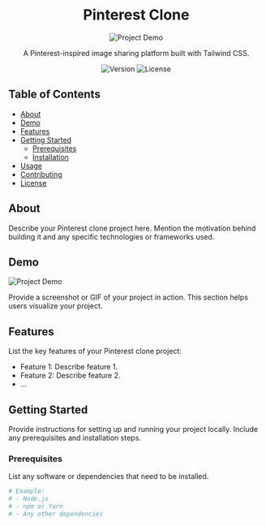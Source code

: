 <!-- Replace the placeholders below with your project information -->

<h1 align="center">Pinterest Clone</h1>

<p align="center">
  <img src="demo-screenshot.png" alt="Project Demo">
</p>

<p align="center">
  A Pinterest-inspired image sharing platform built with Tailwind CSS.
</p>

<!-- Add badges, if applicable -->
<p align="center">
  <img src="https://img.shields.io/badge/version-1.0.0-blue.svg" alt="Version">
  <img src="https://img.shields.io/github/license/yourusername/your-repo" alt="License">
</p>

## Table of Contents

- [About](#about)
- [Demo](#demo)
- [Features](#features)
- [Getting Started](#getting-started)
  - [Prerequisites](#prerequisites)
  - [Installation](#installation)
- [Usage](#usage)
- [Contributing](#contributing)
- [License](#license)

## About

Describe your Pinterest clone project here. Mention the motivation behind building it and any specific technologies or frameworks used.

## Demo

![Project Demo](demo-screenshot.png)

Provide a screenshot or GIF of your project in action. This section helps users visualize your project.

## Features

List the key features of your Pinterest clone project:

- Feature 1: Describe feature 1.
- Feature 2: Describe feature 2.
- ...

## Getting Started

Provide instructions for setting up and running your project locally. Include any prerequisites and installation steps.

### Prerequisites

List any software or dependencies that need to be installed.

```bash
# Example:
# - Node.js
# - npm or Yarn
# - Any other dependencies
